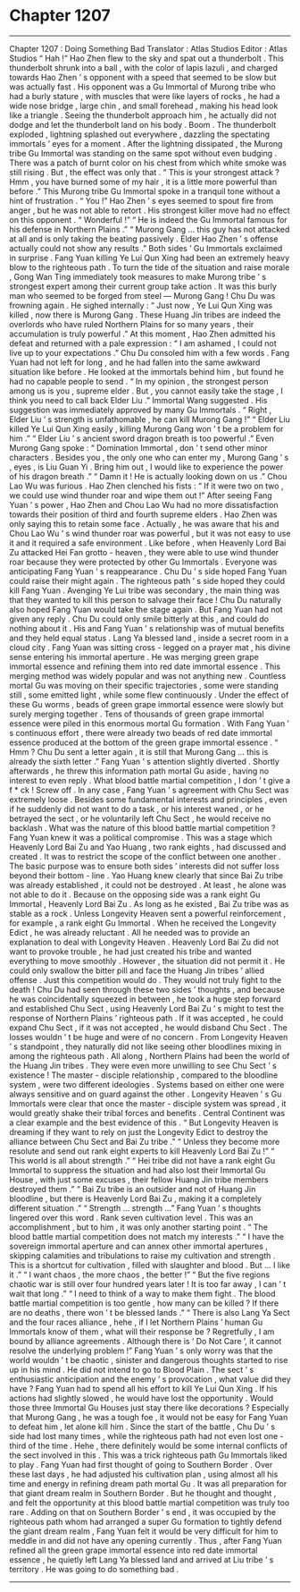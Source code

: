 
# Chapter 1207


---

Chapter 1207 : Doing Something Bad
Translator :
Atlas Studios
Editor :
Atlas Studios
“ Hah !” Hao Zhen flew to the sky and spat out a thunderbolt .
This thunderbolt shrunk into a ball , with the color of lapis lazuli , and charged towards Hao Zhen ’ s opponent with a speed that seemed to be slow but was actually fast .
His opponent was a Gu Immortal of Murong tribe who had a burly stature , with muscles that were like layers of rocks , he had a wide nose bridge , large chin , and small forehead , making his head look like a triangle .
Seeing the thunderbolt approach him , he actually did not dodge and let the thunderbolt land on his body .
Boom .
The thunderbolt exploded , lightning splashed out everywhere , dazzling the spectating immortals ’ eyes for a moment .
After the lightning dissipated , the Murong tribe Gu Immortal was standing on the same spot without even budging .
There was a patch of burnt color on his chest from which white smoke was still rising .
But , the effect was only that .
“ This is your strongest attack ? Hmm , you have burned some of my hair , it is a little more powerful than before .” This Murong tribe Gu Immortal spoke in a tranquil tone without a hint of frustration .
“ You !” Hao Zhen ’ s eyes seemed to spout fire from anger , but he was not able to retort .
His strongest killer move had no effect on this opponent .
“ Wonderful !”
“ He is indeed the Gu Immortal famous for his defense in Northern Plains .”
“ Murong Gang … this guy has not attacked at all and is only taking the beating passively . Elder Hao Zhen ’ s offense actually could not show any results .”
Both sides ’ Gu Immortals exclaimed in surprise .
Fang Yuan killing Ye Lui Qun Xing had been an extremely heavy blow to the righteous path .
To turn the tide of the situation and raise morale , Gong Wan Ting immediately took measures to make Murong tribe ’ s strongest expert among their current group take action .
It was this burly man who seemed to be forged from steel — Murong Gang !
Chu Du was frowning again .
He sighed internally : “ Just now , Ye Lui Qun Xing was killed , now there is Murong Gang . These Huang Jin tribes are indeed the overlords who have ruled Northern Plains for so many years , their accumulation is truly powerful .”
At this moment , Hao Zhen admitted his defeat and returned with a pale expression : “ I am ashamed , I could not live up to your expectations .”
Chu Du consoled him with a few words .
Fang Yuan had not left for long , and he had fallen into the same awkward situation like before .
He looked at the immortals behind him , but found he had no capable people to send .
“ In my opinion , the strongest person among us is you , supreme elder . But , you cannot easily take the stage , I think you need to call back Elder Liu .” Immortal Wang suggested .
His suggestion was immediately approved by many Gu Immortals .
“ Right , Elder Liu ’ s strength is unfathomable , he can kill Murong Gang !”
“ Elder Liu killed Ye Lui Qun Xing easily , killing Murong Gang won ’ t be a problem for him .”
“ Elder Liu ’ s ancient sword dragon breath is too powerful .”
Even Murong Gang spoke : “ Domination Immortal , don ’ t send other minor characters . Besides you , the only one who can enter my , Murong Gang ’ s , eyes , is Liu Guan Yi . Bring him out , I would like to experience the power of his dragon breath .”
“ Damn it ! He is actually looking down on us .” Chou Lao Wu was furious .
Hao Zhen clenched his fists : “ If it were two on two , we could use wind thunder roar and wipe them out !”
After seeing Fang Yuan ’ s power , Hao Zhen and Chou Lao Wu had no more dissatisfaction towards their position of third and fourth supreme elders .
Hao Zhen was only saying this to retain some face .
Actually , he was aware that his and Chou Lao Wu ’ s wind thunder roar was powerful , but it was not easy to use it and it required a safe environment .
Like before , when Heavenly Lord Bai Zu attacked Hei Fan grotto - heaven , they were able to use wind thunder roar because they were protected by other Gu Immortals .
Everyone was anticipating Fang Yuan ’ s reappearance .
Chu Du ’ s side hoped Fang Yuan could raise their might again .
The righteous path ’ s side hoped they could kill Fang Yuan . Avenging Ye Lui tribe was secondary , the main thing was that they wanted to kill this person to salvage their face !
Chu Du naturally also hoped Fang Yuan would take the stage again .
But Fang Yuan had not given any reply .
Chu Du could only smile bitterly at this , and could do nothing about it .
His and Fang Yuan ’ s relationship was of mutual benefits and they held equal status .
Lang Ya blessed land , inside a secret room in a cloud city .
Fang Yuan was sitting cross - legged on a prayer mat , his divine sense entering his immortal aperture .
He was merging green grape immortal essence and refining them into red date immortal essence .
This merging method was widely popular and was not anything new .
Countless mortal Gu was moving on their specific trajectories , some were standing still , some emitted light , while some flew continuously .
Under the effect of these Gu worms , beads of green grape immortal essence were slowly but surely merging together .
Tens of thousands of green grape immortal essence were piled in this enormous mortal Gu formation .
With Fang Yuan ’ s continuous effort , there were already two beads of red date immortal essence produced at the bottom of the green grape immortal essence .
“ Hmm ? Chu Du sent a letter again , it is still that Murong Gang … this is already the sixth letter .” Fang Yuan ’ s attention slightly diverted .
Shortly afterwards , he threw this information path mortal Gu aside , having no interest to even reply .
What blood battle martial competition , I don ’ t give a f * ck !
Screw off .
In any case , Fang Yuan ’ s agreement with Chu Sect was extremely loose . Besides some fundamental interests and principles , even if he suddenly did not want to do a task , or his interest waned , or he betrayed the sect , or he voluntarily left Chu Sect , he would receive no backlash .
What was the nature of this blood battle martial competition ?
Fang Yuan knew it was a political compromise .
This was a stage which Heavenly Lord Bai Zu and Yao Huang , two rank eights , had discussed and created . It was to restrict the scope of the conflict between one another . The basic purpose was to ensure both sides ’ interests did not suffer loss beyond their bottom - line .
Yao Huang knew clearly that since Bai Zu tribe was already established , it could not be destroyed . At least , he alone was not able to do it .
Because on the opposing side was a rank eight Gu Immortal , Heavenly Lord Bai Zu . As long as he existed , Bai Zu tribe was as stable as a rock .
Unless Longevity Heaven sent a powerful reinforcement , for example , a rank eight Gu Immortal .
When he received the Longevity Edict , he was already reluctant . All he needed was to provide an explanation to deal with Longevity Heaven .
Heavenly Lord Bai Zu did not want to provoke trouble , he had just created his tribe and wanted everything to move smoothly . However , the situation did not permit it . He could only swallow the bitter pill and face the Huang Jin tribes ’ allied offense .
Just this competition would do . They would not truly fight to the death !
Chu Du had seen through these two sides ’ thoughts , and because he was coincidentally squeezed in between , he took a huge step forward and established Chu Sect , using Heavenly Lord Bai Zu ’ s might to test the response of Northern Plains ’ righteous path . If it was accepted , he could expand Chu Sect , if it was not accepted , he would disband Chu Sect . The losses wouldn ’ t be huge and were of no concern .
From Longevity Heaven ’ s standpoint , they naturally did not like seeing other bloodlines mixing in among the righteous path . All along , Northern Plains had been the world of the Huang Jin tribes . They were even more unwilling to see Chu Sect ’ s existence ! The master - disciple relationship , compared to the bloodline system , were two different ideologies . Systems based on either one were always sensitive and on guard against the other .
Longevity Heaven ’ s Gu Immortals were clear that once the master - disciple system was spread , it would greatly shake their tribal forces and benefits .
Central Continent was a clear example and the best evidence of this .
“ But Longevity Heaven is dreaming if they want to rely on just the Longevity Edict to destroy the alliance between Chu Sect and Bai Zu tribe .”
“ Unless they become more resolute and send out rank eight experts to kill Heavenly Lord Bai Zu !”
“ This world is all about strength .”
“ Hei tribe did not have a rank eight Gu Immortal to suppress the situation and had also lost their Immortal Gu House , with just some excuses , their fellow Huang Jin tribe members destroyed them .”
“ Bai Zu tribe is an outsider and not of Huang Jin bloodline , but there is Heavenly Lord Bai Zu , making it a completely different situation .”
“ Strength … strength …”
Fang Yuan ’ s thoughts lingered over this word .
Rank seven cultivation level .
This was an accomplishment , but to him , it was only another starting point .
“ The blood battle martial competition does not match my interests .”
“ I have the sovereign immortal aperture and can annex other immortal apertures , skipping calamities and tribulations to raise my cultivation and strength . This is a shortcut for cultivation , filled with slaughter and blood . But … I like it .”
“ I want chaos , the more chaos , the better !”
“ But the five regions chaotic war is still over four hundred years later ! It is too far away , I can ’ t wait that long .”
“ I need to think of a way to make them fight . The blood battle martial competition is too gentle , how many can be killed ? If there are no deaths , there won ’ t be blessed lands .”
“ There is also Lang Ya Sect and the four races alliance , hehe , if I let Northern Plains ’ human Gu Immortals know of them , what will their response be ? Regretfully , I am bound by alliance agreements . Although there is ‘ Do Not Care ’, it cannot resolve the underlying problem !”
Fang Yuan ’ s only worry was that the world wouldn ’ t be chaotic , sinister and dangerous thoughts started to rise up in his mind .
He did not intend to go to Blood Plain .
The sect ’ s enthusiastic anticipation and the enemy ’ s provocation , what value did they have ?
Fang Yuan had to spend all his effort to kill Ye Lui Qun Xing . If his actions had slightly slowed , he would have lost the opportunity . Would those three Immortal Gu Houses just stay there like decorations ?
Especially that Murong Gang , he was a tough foe , it would not be easy for Fang Yuan to defeat him , let alone kill him .
Since the start of the battle , Chu Du ’ s side had lost many times , while the righteous path had not even lost one - third of the time .
Hehe , there definitely would be some internal conflicts of the sect involved in this .
This was a trick righteous path Gu Immortals liked to play .
Fang Yuan had first thought of going to Southern Border .
Over these last days , he had adjusted his cultivation plan , using almost all his time and energy in refining dream path mortal Gu .
It was all preparation for that giant dream realm in Southern Border .
But he thought and thought , and felt the opportunity at this blood battle martial competition was truly too rare .
Adding on that on Southern Border ’ s end , it was occupied by the righteous path whom had arranged a super Gu formation to tightly defend the giant dream realm , Fang Yuan felt it would be very difficult for him to meddle in and did not have any opening currently .
Thus , after Fang Yuan refined all the green grape immortal essence into red date immortal essence , he quietly left Lang Ya blessed land and arrived at Liu tribe ’ s territory .
He was going to do something bad .

---

